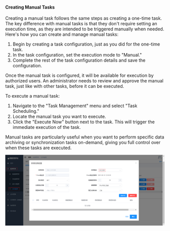 #### Creating Manual Tasks

Creating a manual task follows the same steps as creating a one-time task. The key difference with manual tasks is that they don't require setting an execution time, as they are intended to be triggered manually when needed. Here's how you can create and manage manual tasks:

1. Begin by creating a task configuration, just as you did for the one-time task.
2. In the task configuration, set the execution mode to "Manual."
3. Complete the rest of the task configuration details and save the configuration.

Once the manual task is configured, it will be available for execution by authorized users. An administrator needs to review and approve the manual task, just like with other tasks, before it can be executed.

To execute a manual task:

1. Navigate to the "Task Management" menu and select "Task Scheduling."
2. Locate the manual task you want to execute.
3. Click the "Execute Now" button next to the task. This will trigger the immediate execution of the task.

Manual tasks are particularly useful when you want to perform specific data archiving or synchronization tasks on-demand, giving you full control over when these tasks are executed.

![创建手工任务.png](../../images/whaleal-data/image-6.png)

